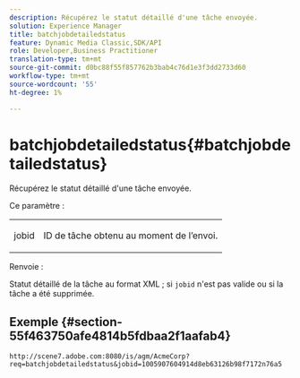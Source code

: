 ```yaml
---
description: Récupérez le statut détaillé d'une tâche envoyée.
solution: Experience Manager
title: batchjobdetailedstatus
feature: Dynamic Media Classic,SDK/API
role: Developer,Business Practitioner
translation-type: tm+mt
source-git-commit: d0bc88f55f857762b3bab4c76d1e3f3dd2733d60
workflow-type: tm+mt
source-wordcount: '55'
ht-degree: 1%

---
```



# batchjobdetailedstatus{#batchjobdetailedstatus}

Récupérez le statut détaillé d&#39;une tâche envoyée.

Ce paramètre :

<table id="simpletable_9C379451927C4058834640377C0BD7A0"> 
 <tr class="strow"> 
  <td class="stentry"> <p> <span class="codeph"> jobid  </span> </p> </td> 
  <td class="stentry"> <p>ID de tâche obtenu au moment de l’envoi. </p> </td> 
 </tr> 
</table>

Renvoie :

Statut détaillé de la tâche au format XML ; si `jobid` n&#39;est pas valide ou si la tâche a été supprimée.

## Exemple {#section-55f463750afe4814b5fdbaa2f1aafab4}

`http://scene7.adobe.com:8080/is/agm/AcmeCorp?req=batchjobdetailedstatus&jobid=1005907604914d8eb63126b98f7172n76a5`
